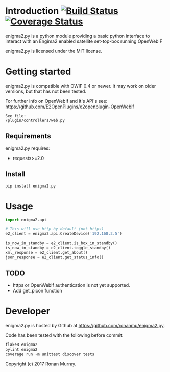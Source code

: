 # Introduction [![Build Status](https://travis-ci.org/ronanmu/enimga2.py.svg?branch=master)](https://travis-ci.org/ronanmu/engima2.py) [![Coverage Status](https://coveralls.io/repos/ronanmu/engima2.py/badge.svg)](https://coveralls.io/r/ronanmu/engima2.py)
enigma2.py is a python module providing a basic python
interface to interact with an Engima2 enabled satellite set-top-box running OpenWebIF

enigma2.py is licensed under the MIT license.

Getting started
===============

enigma2.py is compatible with OWIF 0.4 or newer.
It may work on older versions, but that has not been tested.

For further info on OpenWebIf and it's API's see:
https://github.com/E2OpenPlugins/e2openplugin-OpenWebif

	See file:
	/plugin/controllers/web.py


Requirements
------------

enigma2.py requires:
 * requests>=2.0


Install
-------
```python
pip install enigma2.py
```

# Usage

```python
import enigma2.api

# This will use http by default (not https)
e2_client = enigma2.api.CreateDevice('192.168.2.5')

is_now_in_standby = e2_client.is_box_in_standby()
is_now_in_standby = e2_client.toggle_standby()
xml_response = e2_client.get_about()
json_response = e2_client.get_status_info()
```


TODO
------------
 * https or OpenWebIf authentication is not yet supported.
 * Add get_picon function

Developer
=========

enigma2.py is hosted by Github at https://github.com/ronanmu/enigma2.py.

Code has been tested with the following before commit:

```python
flake8 enigma2
pylint enigma2
coverage run -m unittest discover tests
```

Copyright (c) 2017 Ronan Murray.
